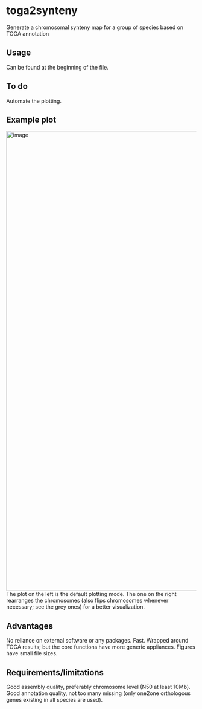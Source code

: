 # toga2synteny
Generate a chromosomal synteny map for a group of species based on TOGA annotation

## Usage
Can be found at the beginning of the file.

## To do
Automate the plotting.

## Example plot
<img width="1217" alt="image" src="https://github.com/shenglin-liu/toga2synteny/assets/9432577/ea74342c-9ef5-4402-bcfa-7ab89554fd3e">
The plot on the left is the default plotting mode. The one on the right rearranges the chromosomes (also flips chromosomes whenever necessary; see the grey ones) for a better visualization.

## Advantages
No reliance on external software or any packages.
Fast.
Wrapped around TOGA results; but the core functions have more generic appliances.
Figures have small file sizes.

## Requirements/limitations
Good assembly quality, preferably chromosome level (N50 at least 10Mb).
Good annotation quality, not too many missing (only one2one orthologous genes existing in all species are used).
